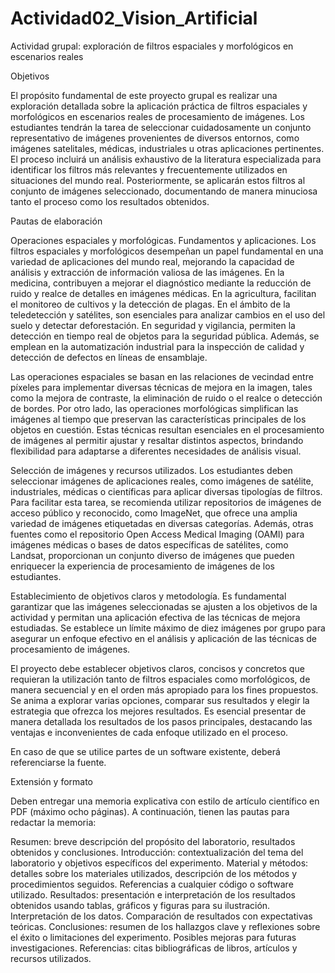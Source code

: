 # Actividad02_Vision_Artificial

Actividad grupal: exploración de filtros espaciales y morfológicos en escenarios reales

Objetivos 

El propósito fundamental de este proyecto grupal es realizar una exploración detallada sobre la aplicación práctica de filtros espaciales y morfológicos en escenarios reales de procesamiento de imágenes. Los estudiantes tendrán la tarea de seleccionar cuidadosamente un conjunto representativo de imágenes provenientes de diversos entornos, como imágenes satelitales, médicas, industriales u otras aplicaciones pertinentes. El proceso incluirá un análisis exhaustivo de la literatura especializada para identificar los filtros más relevantes y frecuentemente utilizados en situaciones del mundo real. Posteriormente, se aplicarán estos filtros al conjunto de imágenes seleccionado, documentando de manera minuciosa tanto el proceso como los resultados obtenidos.

Pautas de elaboración

Operaciones espaciales y morfológicas. Fundamentos y aplicaciones. Los filtros espaciales y morfológicos desempeñan un papel fundamental en una variedad de aplicaciones del mundo real, mejorando la capacidad de análisis y extracción de información valiosa de las imágenes. En la medicina, contribuyen a mejorar el diagnóstico mediante la reducción de ruido y realce de detalles en imágenes médicas. En la agricultura, facilitan el monitoreo de cultivos y la detección de plagas. En el ámbito de la teledetección y satélites, son esenciales para analizar cambios en el uso del suelo y detectar deforestación. En seguridad y vigilancia, permiten la detección en tiempo real de objetos para la seguridad pública. Además, se emplean en la automatización industrial para la inspección de calidad y detección de defectos en líneas de ensamblaje.

Las operaciones espaciales se basan en las relaciones de vecindad entre píxeles para implementar diversas técnicas de mejora en la imagen, tales como la mejora de contraste, la eliminación de ruido o el realce o detección de bordes. Por otro lado, las operaciones morfológicas simplifican las imágenes al tiempo que preservan las características principales de los objetos en cuestión. Estas técnicas resultan esenciales en el procesamiento de imágenes al permitir ajustar y resaltar distintos aspectos, brindando flexibilidad para adaptarse a diferentes necesidades de análisis visual.

Selección de imágenes y recursos utilizados. Los estudiantes deben seleccionar imágenes de aplicaciones reales, como imágenes de satélite, industriales, médicas o científicas para aplicar diversas tipologías de filtros. Para facilitar esta tarea, se recomienda utilizar repositorios de imágenes de acceso público y reconocido, como ImageNet, que ofrece una amplia variedad de imágenes etiquetadas en diversas categorías. Además, otras fuentes como el repositorio Open Access Medical Imaging (OAMI) para imágenes médicas o bases de datos específicas de satélites, como Landsat, proporcionan un conjunto diverso de imágenes que pueden enriquecer la experiencia de procesamiento de imágenes de los estudiantes.

Establecimiento de objetivos claros y metodología. Es fundamental garantizar que las imágenes seleccionadas se ajusten a los objetivos de la actividad y permitan una aplicación efectiva de las técnicas de mejora estudiadas. Se establece un límite máximo de diez imágenes por grupo para asegurar un enfoque efectivo en el análisis y aplicación de las técnicas de procesamiento de imágenes.

El proyecto debe establecer objetivos claros, concisos y concretos que requieran la utilización tanto de filtros espaciales como morfológicos, de manera secuencial y en el orden más apropiado para los fines propuestos. Se anima a explorar varias opciones, comparar sus resultados y elegir la estrategia que ofrezca los mejores resultados. Es esencial presentar de manera detallada los resultados de los pasos principales, destacando las ventajas e inconvenientes de cada enfoque utilizado en el proceso.

En caso de que se utilice partes de un software existente, deberá referenciarse la fuente.

Extensión y formato

Deben entregar una memoria explicativa con estilo de artículo científico en PDF (máximo ocho páginas). A continuación, tienen las pautas para redactar la memoria:

Resumen: breve descripción del propósito del laboratorio, resultados obtenidos y conclusiones.
Introducción: contextualización del tema del laboratorio y objetivos específicos del experimento.
Material y métodos: detalles sobre los materiales utilizados, descripción de los métodos y procedimientos seguidos. Referencias a cualquier código o software utilizado.
Resultados: presentación e interpretación de los resultados obtenidos usando tablas, gráficos y figuras para su ilustración. Interpretación de los datos. Comparación de resultados con expectativas teóricas.
Conclusiones: resumen de los hallazgos clave y reflexiones sobre el éxito o limitaciones del experimento. Posibles mejoras para futuras investigaciones.
Referencias: citas bibliográficas de libros, artículos y recursos utilizados.


